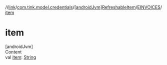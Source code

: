 //[link](../../../index.md)/[com.tink.model.credentials](../../index.md)/[[androidJvm]RefreshableItem](../index.md)/[EINVOICES](index.md)/[item](item.md)



# item  
[androidJvm]  
Content  
val [item](item.md): [String](https://kotlinlang.org/api/latest/jvm/stdlib/kotlin/-string/index.html)  



